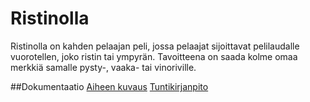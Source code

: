 # Ristinolla
Ristinolla on kahden pelaajan peli, jossa pelaajat sijoittavat pelilaudalle vuorotellen, joko ristin tai ympyrän. Tavoitteena on saada kolme omaa merkkiä samalle pysty-, vaaka- tai vinoriville.

##Dokumentaatio
[Aiheen kuvaus](dokumentaatio/aiheenKuvausJaRakenne.md)
[Tuntikirjanpito](tuntikirjanpito.md)

